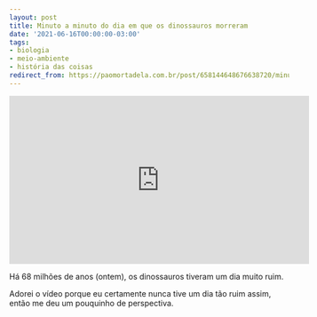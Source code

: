 ```yaml
---
layout: post
title: Minuto a minuto do dia em que os dinossauros morreram
date: '2021-06-16T00:00:00-03:00'
tags:
- biologia
- meio-ambiente
- história das coisas
redirect_from: https://paomortadela.com.br/post/658144648676638720/minuto-a-minuto-do-dia-em-que-os-dinossauros
---
```

<iframe id="youtube_iframe" src="https://www.youtube.com/embed/dFCbJmgeHmA?feature=oembed&amp;enablejsapi=1&amp;origin=https://safe.txmblr.com&amp;wmode=opaque" allow="accelerometer; autoplay; clipboard-write; encrypted-media; gyroscope; picture-in-picture" allowfullscreen="" width="540" height="303" frameborder="0"></iframe>

Há 68 milhões de anos (ontem), os dinossauros tiveram um dia muito ruim.

Adorei o vídeo porque eu certamente nunca tive um dia tão ruim assim, então me deu um pouquinho de perspectiva.

